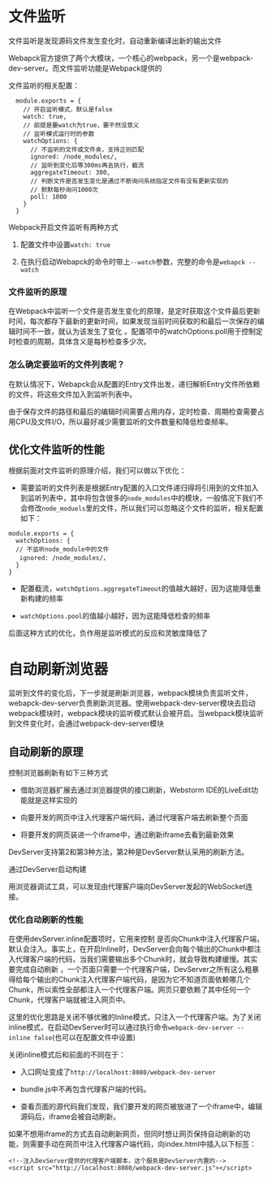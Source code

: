 # 文件监听

文件监听是发现源码文件发生变化时，自动重新编译出新的输出文件

Webapck官方提供了两个大模块，一个核心的webpack，另一个是webpack-dev-server。而文件监听功能是Webpack提供的

文件监听的相关配置：

```
  module.exports = {
    // 开启监听模式，默认是false
    watch: true,
    // 前提是要watch为true，要不然没意义
    // 监听模式运行时的参数
    watchOptions: {
      // 不监听的文件或文件夹，支持正则匹配
      ignored: /node_modules/,
      // 监听到变化后等300ms再去执行，截流
      aggregateTimeout: 300,
      // 判断文件是否发生变化是通过不断询问系统指定文件有没有更新实现的
      // 默默每秒询问1000次
      poll: 1000
    }
  }
``` 

Webpack开启文件监听有两种方式

1. 配置文件中设置`watch: true`

2. 在执行启动Webapck的命令时带上`--watch`参数，完整的命令是`webapck --watch`

### 文件监听的原理

在Webpack中监听一个文件是否发生变化的原理，是定时获取这个文件最后更新时间，每次都存下最新的更新时间，如果发现当前时间获取的和最后一次保存的编辑时间不一致，就认为该发生了变化 。配置项中的watchOptions.poll用于控制定时检查的周期，具体含义是每秒检查多少次。

### 怎么确定要监听的文件列表呢？

在默认情况下，Webapck会从配置的Entry文件出发，递归解析Entry文件所依赖的文件，将这些文件加入到监听列表中。

由于保存文件的路径和最后的编辑时间需要占用内存，定时检查、周期检查需要占用CPU及文件I/O，所以最好减少需要监听的文件数量和降低检查频率。

## 优化文件监听的性能

根据前面对文件监听的原理介绍，我们可以做以下优化：

- 需要监听的文件列表是根据Entry配置的入口文件递归得将引用到的文件加入到监听列表中，其中将包含很多的`node_modules`中的模块，一般情况下我们不会修改`node_moduels`里的文件，所以我们可以忽略这个文件的监听，相关配置如下：

```
module.exports = {
  watchOptions: {
  // 不监听node_module中的文件
   ignored: /node_modules/，
  }
}
```

- 配置截流，`watchOptions.aggregateTimeout`的值越大越好，因为这能降低重新构建的频率

- `watchOptions.pool`的值越小越好，因为这能降低检查的频率

后面这种方式的优化，负作用是监听模式的反应和灵敏度降低了

# 自动刷新浏览器

监听到文件的变化后，下一步就是刷新浏览器，webpack模块负责监听文件，webapck-dev-server负责刷新浏览器。使用webpack-dev-server模块去启动webpack模块时，webpack模块的监听模式默认会被开启。当webpack模块监听到文件变化时，会通过webpack-dev-server模块

## 自动刷新的原理

控制浏览器刷新有如下三种方式

- 借助浏览器扩展去通过浏览器提供的接口刷新，Webstorm IDE的LiveEdit功能就是这样实现的

- 向要开发的网页中注入代理客户端代码，通过代理客户端去刷新整个页面

- 将要开发的网页装进一个iframe中，通过刷新iframe去看到最新效果

DevServer支持第2和第3种方法，第2种是DevServer默认采用的刷新方法。

通过DevServer启动构建

用浏览器调试工具，可以发现由代理客户端向DevServer发起的WebSocket连接。

### 优化自动刷新的性能

在使用devServer.inline配置项时，它用来控制 是否向Chunk中注入代理客户端，默认会注入。事实上，在开启Inline时，DevServer会向每个输出的Chunk中都注入代理客户端的代码，当我们需要输出多个Chunk时，就会导致构建缓慢。其实要完成自动刷新 ，一个页面只需要一个代理客户端，DevServer之所有这么粗暴得给每个输出的Chunk注入代理客户端代码，是因为它不知道页面依赖哪几个Chunk，所以索性全部都注入一个代理客户端。网页只要依赖了其中任何一个Chunk，代理客户端就被注入网页中。

这里的优化思路是关闭不够优雅的Inline模式，只注入一个代理客户端。为了关闭inline模式，在启动DevServer时可以通过执行命令`webpack-dev-server --inline false`(也可以在配置文件中设置)

关闭inline模式后和前面的不同在于：

- 入口网址变成了`http://localhost:8080/webpack-dev-server`

- bundle.js中不再包含代理客户端的代码。

- 查看页面的源代码我们发现，我们要开发的网页被放进了一个iframe中，编辑源码后，iframe会被自动刷新。

如果不想用iframe的方式去自动刷新网页，但同时想让网页保持自动刷新的功能，则需要手动在网页中注入代理客户端代码，向index.html中插入以下标签：

```
<!--注入DevServer提供的代理客户端脚本，这个服务是DevServer内置的-->
<script src="http://localhost:8080/webpack-dev-server.js"></script>
```


